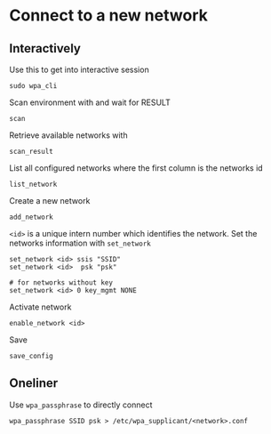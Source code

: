 # Connect to a new network

## Interactively 

Use this to get into interactive session
    
    sudo wpa_cli

Scan environment with and wait for RESULT 
    
    scan

Retrieve available networks with

    scan_result

List all configured networks where the first column is the networks id

    list_network

Create a new network
    
    add_network

`<id>` is a unique intern number which identifies the network. Set the networks information with `set_network` 

    set_network <id> ssis "SSID"
    set_network <id>  psk "psk"

    # for networks without key
    set_network <id> 0 key_mgmt NONE

Activate network
    
    enable_network <id>

Save
    
    save_config

## Oneliner

Use `wpa_passphrase` to directly connect

    wpa_passphrase SSID psk > /etc/wpa_supplicant/<network>.conf

